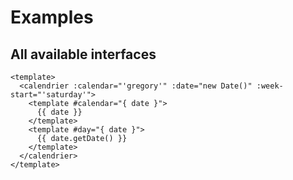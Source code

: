 # Examples

## All available interfaces

```vue
<template>
  <calendrier :calendar="'gregory'" :date="new Date()" :week-start="'saturday'">
    <template #calendar="{ date }">
      {{ date }}
    </template>
    <template #day="{ date }">
      {{ date.getDate() }}
    </template>
  </calendrier>
</template>
```
